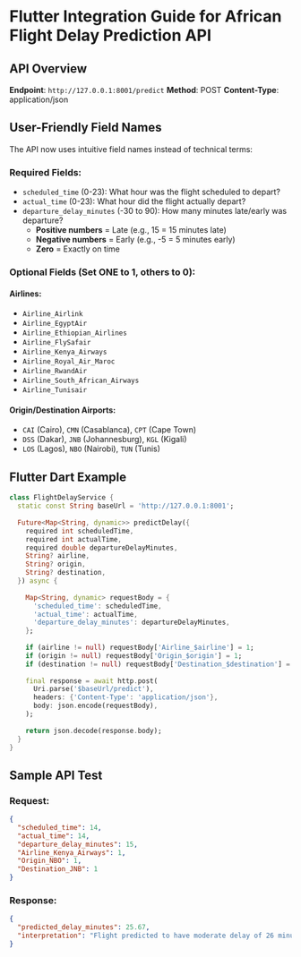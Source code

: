 # Flutter Integration Guide for African Flight Delay Prediction API

## API Overview
**Endpoint**: `http://127.0.0.1:8001/predict`
**Method**: POST
**Content-Type**: application/json

## User-Friendly Field Names

The API now uses intuitive field names instead of technical terms:

### Required Fields:
- `scheduled_time` (0-23): What hour was the flight scheduled to depart?
- `actual_time` (0-23): What hour did the flight actually depart?
- `departure_delay_minutes` (-30 to 90): How many minutes late/early was departure?
  - **Positive numbers** = Late (e.g., 15 = 15 minutes late)
  - **Negative numbers** = Early (e.g., -5 = 5 minutes early)  
  - **Zero** = Exactly on time

### Optional Fields (Set ONE to 1, others to 0):

#### Airlines:
- `Airline_Airlink`
- `Airline_EgyptAir`
- `Airline_Ethiopian_Airlines`
- `Airline_FlySafair`
- `Airline_Kenya_Airways`
- `Airline_Royal_Air_Maroc`
- `Airline_RwandAir`
- `Airline_South_African_Airways`
- `Airline_Tunisair`

#### Origin/Destination Airports:
- `CAI` (Cairo), `CMN` (Casablanca), `CPT` (Cape Town)
- `DSS` (Dakar), `JNB` (Johannesburg), `KGL` (Kigali)
- `LOS` (Lagos), `NBO` (Nairobi), `TUN` (Tunis)

## Flutter Dart Example

```dart
class FlightDelayService {
  static const String baseUrl = 'http://127.0.0.1:8001';
  
  Future<Map<String, dynamic>> predictDelay({
    required int scheduledTime,
    required int actualTime,
    required double departureDelayMinutes,
    String? airline,
    String? origin,
    String? destination,
  }) async {
    
    Map<String, dynamic> requestBody = {
      'scheduled_time': scheduledTime,
      'actual_time': actualTime,
      'departure_delay_minutes': departureDelayMinutes,
    };
    
    if (airline != null) requestBody['Airline_$airline'] = 1;
    if (origin != null) requestBody['Origin_$origin'] = 1;
    if (destination != null) requestBody['Destination_$destination'] = 1;
    
    final response = await http.post(
      Uri.parse('$baseUrl/predict'),
      headers: {'Content-Type': 'application/json'},
      body: json.encode(requestBody),
    );
    
    return json.decode(response.body);
  }
}
```

## Sample API Test

### Request:
```json
{
  "scheduled_time": 14,
  "actual_time": 14,
  "departure_delay_minutes": 15,
  "Airline_Kenya_Airways": 1,
  "Origin_NBO": 1,
  "Destination_JNB": 1
}
```

### Response:
```json
{
  "predicted_delay_minutes": 25.67,
  "interpretation": "Flight predicted to have moderate delay of 26 minutes"
}
```
